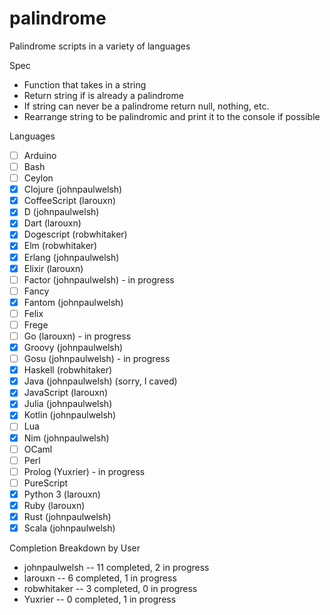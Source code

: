 # palindrome
Palindrome scripts in a variety of languages

Spec
- Function that takes in a string
- Return string if is already a palindrome
- If string can never be a palindrome return null, nothing, etc.
- Rearrange string to be palindromic and print it to the console if possible

Languages
- [ ] Arduino
- [ ] Bash
- [ ] Ceylon
- [x] Clojure (johnpaulwelsh)
- [x] CoffeeScript (larouxn)
- [x] D (johnpaulwelsh)
- [x] Dart (larouxn)
- [x] Dogescript (robwhitaker)
- [x] Elm (robwhitaker)
- [x] Erlang (johnpaulwelsh)
- [x] Elixir (larouxn)
- [ ] Factor (johnpaulwelsh) - in progress
- [ ] Fancy
- [x] Fantom (johnpaulwelsh)
- [ ] Felix
- [ ] Frege
- [ ] Go (larouxn) - in progress
- [x] Groovy (johnpaulwelsh)
- [ ] Gosu (johnpaulwelsh) - in progress
- [x] Haskell (robwhitaker)
- [x] Java (johnpaulwelsh) (sorry, I caved)
- [x] JavaScript (larouxn)
- [x] Julia (johnpaulwelsh)
- [x] Kotlin (johnpaulwelsh)
- [ ] Lua
- [x] Nim (johnpaulwelsh)
- [ ] OCaml
- [ ] Perl
- [ ] Prolog (Yuxrier) - in progress
- [ ] PureScript
- [x] Python 3 (larouxn)
- [x] Ruby (larouxn)
- [x] Rust (johnpaulwelsh)
- [x] Scala (johnpaulwelsh)

Completion Breakdown by User
- johnpaulwelsh -- 11 completed, 2 in progress
- larouxn -- 6 completed, 1 in progress
- robwhitaker -- 3 completed, 0 in progress
- Yuxrier -- 0 completed, 1 in progress
